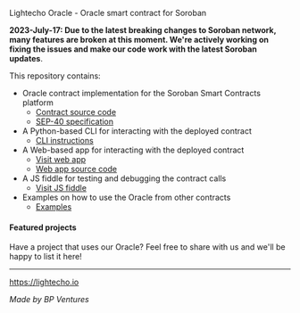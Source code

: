 Lightecho Oracle - Oracle smart contract for Soroban

**2023-July-17: Due to the latest breaking changes to Soroban network, many features are broken at
this moment. We're actively working on fixing the issues and make our code
work with the latest Soroban updates**.

This repository contains:
- Oracle contract implementation for the Soroban Smart Contracts platform
  - [Contract source code](./oracle-onchain/v2/contract)
  - [SEP-40 specification](https://github.com/stellar/stellar-protocol/blob/master/ecosystem/sep-0040.md)
- A Python-based CLI for interacting with the deployed contract
  - [CLI instructions](./oracle-onchain/v2/cli)
- A Web-based app for interacting with the deployed contract
  - [Visit web app](https://bp-ventures.github.io/lightecho-stellar-oracle/)
  - [Web app source code](./docs/v2.html)
- A JS fiddle for testing and debugging the contract calls
  - [Visit JS fiddle](https://playcode.io/1532409)
- Examples on how to use the Oracle from other contracts
  - [Examples](./oracle-onchain/v2/examples)

#### Featured projects

Have a project that uses our Oracle? Feel free to share with us and we'll be happy to list it here!

-----------

https://lightecho.io

_Made by BP Ventures_
